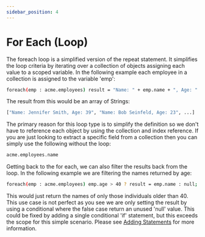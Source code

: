 ```yaml
---
sidebar_position: 4
---
```


# For Each (Loop)
The foreach loop is a simplified version of the repeat statement. It simplifies the loop criteria
by iterating over a collection of objects assigning each value to a scoped variable. In the
following example each employee in a collection is assigned to the variable 'emp':
```bash
foreach(emp : acme.employees) result = "Name: " + emp.name + ", Age: " + emp.age;
```
The result from this would be an array of Strings:
```bash
["Name: Jennifer Smith, Age: 39", "Name: Bob Seinfeld, Age: 23", ...]
```
The primary reason for this loop type is to simplify the definition so we don't have to reference
each object by using the collection and index reference. If you are just looking to extract a specific
field from a collection then you can simply use the following without the loop:
```bash
acme.employees.name
```
Getting back to the for each, we can also filter the results back from the loop. In the following
example we are filtering the names returned by age:
```bash
foreach(emp : acme.employees) emp.age > 40 ? result = emp.name : null;
```
This would just return the names of only those individuals older than 40. This use case is not perfect
as you see we are only setting the result by using a conditional where the false case return an unused
'null' value. This could be fixed by adding a single conditional 'if' statement, but this exceeds the 
scope for this simple scenario. Please see [Adding Statements](#adding-statements) for more information.